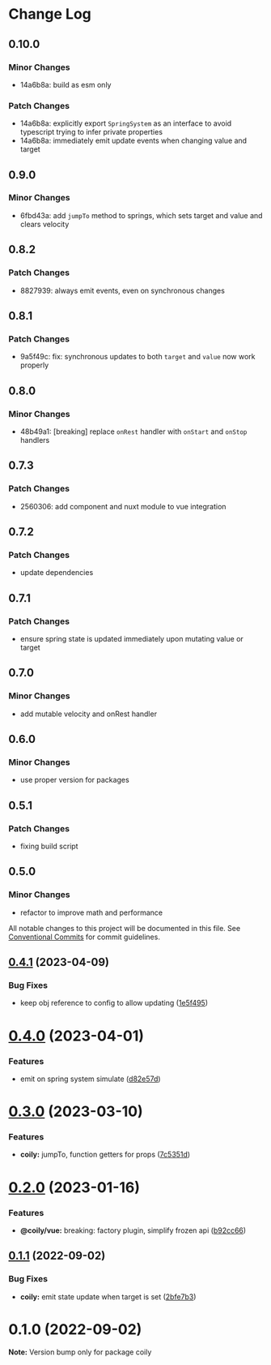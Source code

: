 # Change Log

## 0.10.0

### Minor Changes

- 14a6b8a: build as esm only

### Patch Changes

- 14a6b8a: explicitly export `SpringSystem` as an interface to avoid typescript trying to infer private properties
- 14a6b8a: immediately emit update events when changing value and target

## 0.9.0

### Minor Changes

- 6fbd43a: add `jumpTo` method to springs, which sets target and value and clears velocity

## 0.8.2

### Patch Changes

- 8827939: always emit events, even on synchronous changes

## 0.8.1

### Patch Changes

- 9a5f49c: fix: synchronous updates to both `target` and `value` now work properly

## 0.8.0

### Minor Changes

- 48b49a1: [breaking] replace `onRest` handler with `onStart` and `onStop` handlers

## 0.7.3

### Patch Changes

- 2560306: add component and nuxt module to vue integration

## 0.7.2

### Patch Changes

- update dependencies

## 0.7.1

### Patch Changes

- ensure spring state is updated immediately upon mutating value or target

## 0.7.0

### Minor Changes

- add mutable velocity and onRest handler

## 0.6.0

### Minor Changes

- use proper version for packages

## 0.5.1

### Patch Changes

- fixing build script

## 0.5.0

### Minor Changes

- refactor to improve math and performance

All notable changes to this project will be documented in this file.
See [Conventional Commits](https://conventionalcommits.org) for commit guidelines.

## [0.4.1](https://github.com/tkofh/coily/compare/coily@0.4.0...coily@0.4.1) (2023-04-09)

### Bug Fixes

- keep obj reference to config to allow updating ([1e5f495](https://github.com/tkofh/coily/commit/1e5f49519be7f58c4806b337096f394048c859ea))

# [0.4.0](https://github.com/tkofh/coily/compare/coily@0.3.0...coily@0.4.0) (2023-04-01)

### Features

- emit on spring system simulate ([d82e57d](https://github.com/tkofh/coily/commit/d82e57d28643fe2b25a5efe8e324da9342eeb84c))

# [0.3.0](https://github.com/tkofh/coily/compare/coily@0.2.0...coily@0.3.0) (2023-03-10)

### Features

- **coily:** jumpTo, function getters for props ([7c5351d](https://github.com/tkofh/coily/commit/7c5351d43bfef32e328c203933c483c52ea740cb))

# [0.2.0](https://github.com/tkofh/coily/compare/coily@0.1.1...coily@0.2.0) (2023-01-16)

### Features

- **@coily/vue:** breaking: factory plugin, simplify frozen api ([b92cc66](https://github.com/tkofh/coily/commit/b92cc66cc47fb905d75954637cbd84d78877ccc0))

## [0.1.1](https://github.com/tkofh/coily/compare/coily@0.1.0...coily@0.1.1) (2022-09-02)

### Bug Fixes

- **coily:** emit state update when target is set ([2bfe7b3](https://github.com/tkofh/coily/commit/2bfe7b340e6a2e2dca9a0c36f9d12580649ce396))

# 0.1.0 (2022-09-02)

**Note:** Version bump only for package coily
